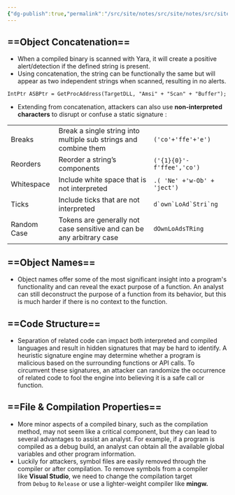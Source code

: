 ```yaml
---
{"dg-publish":true,"permalink":"/src/site/notes/src/site/notes/src/site/notes/src/site/notes/main/cs/red-teaming/obfuscation-principles/"}
---
```







## ==Object Concatenation==

- When a compiled binary is scanned with Yara, it will create a positive alert/detection if the defined string is present.
- Using concatenation, the string can be functionally the same but will appear as two independent strings when scanned, resulting in no alerts.

```Shell
IntPtr ASBPtr = GetProcAddress(TargetDLL, "Amsi" + "Scan" + "Buffer");
```

- Extending from concatenation, attackers can also use **non-interpreted characters** to disrupt or confuse a static signature :

|   |   |   |
|---|---|---|
|Breaks|Break a single string into multiple sub strings and combine them|`('co'+'ffe'+'e')`|
|Reorders|Reorder a string’s components|`('{1}{0}'-f'ffee','co')`|
|Whitespace|Include white space that is not interpreted|`.( 'Ne' +'w-Ob' + 'ject')`|
|Ticks|Include ticks that are not interpreted|``d`own`LoAd`Stri`ng``|
|Random Case|Tokens are generally not case sensitive and can be any arbitrary case|`dOwnLoAdsTRing`|

## ==Object Names==

- Object names offer some of the most significant insight into a program's functionality and can reveal the exact purpose of a function. An analyst can still deconstruct the purpose of a function from its behavior, but this is much harder if there is no context to the function.

## ==Code Structure==

- Separation of related code can impact both interpreted and compiled languages and result in hidden signatures that may be hard to identify. A heuristic signature engine may determine whether a program is malicious based on the surrounding functions or API calls. To circumvent these signatures, an attacker can randomize the occurrence of related code to fool the engine into believing it is a safe call or function.

## ==File & Compilation Properties==

- More minor aspects of a compiled binary, such as the compilation method, may not seem like a critical component, but they can lead to several advantages to assist an analyst. For example, if a program is compiled as a debug build, an analyst can obtain all the available global variables and other program information.
- Luckily for attackers, symbol files are easily removed through the compiler or after compilation. To remove symbols from a compiler like **Visual Studio**, we need to change the compilation target from `Debug` to `Release` or use a lighter-weight compiler like **mingw.**